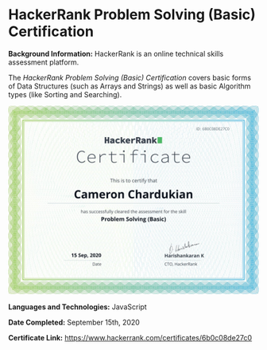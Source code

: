 # HackerRank Problem Solving (Basic) Certification

**Background Information:**
HackerRank is an online technical skills assessment platform.

The *HackerRank Problem Solving (Basic) Certification* covers basic forms of Data Structures (such as Arrays and Strings) as well as basic Algorithm types (like Sorting and Searching).

![](images/Problem-Solving-Basic.png)

**Languages and Technologies:** JavaScript

**Date Completed:** September 15th, 2020

**Certificate Link:** https://www.hackerrank.com/certificates/6b0c08de27c0